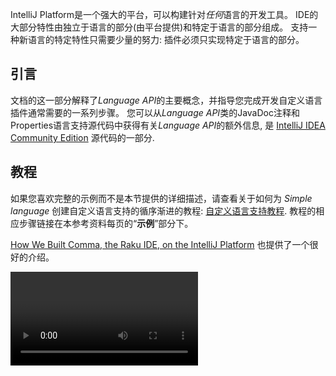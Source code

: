 [//]: # (title: Custom Language Support)

<!-- Copyright 2000-2021 JetBrains s.r.o. and other contributors. Use of this source code is governed by the Apache 2.0 license that can be found in the LICENSE file. -->

IntelliJ Platform是一个强大的平台，可以构建针对*任何*语言的开发工具。
IDE的大部分特性由独立于语言的部分(由平台提供)和特定于语言的部分组成。
支持一种新语言的特定特性只需要少量的努力:
插件必须只实现特定于语言的部分。

## 引言

文档的这一部分解释了*Language API*的主要概念，并指导您完成开发自定义语言插件通常需要的一系列步骤。
您可以从*Language API*类的JavaDoc注释和Properties语言支持源代码中获得有关*Language API*的额外信息, 是 [IntelliJ IDEA Community Edition](https://github.com/JetBrains/intellij-community) 源代码的一部分.

## 教程

如果您喜欢完整的示例而不是本节提供的详细描述，请查看关于如何为 _Simple language_ 创建自定义语言支持的循序渐进的教程:
[自定义语言支持教程](custom_language_support_tutorial.md).
教程的相应步骤链接在本参考资料每页的“**示例**”部分下。

 [How We Built Comma, the Raku IDE, on the IntelliJ Platform](https://blog.jetbrains.com/platform/2020/01/webinar-recording-how-we-built-comma-the-raku-ide-on-the-intellij-platform/) 也提供了一个很好的介绍。

<video href="zDP9uUMYrvs" title="How We Built Comma, the Raku IDE, on the IntelliJ Platform" width="300"/>

## 主题

### 初始设定

* [注册文件类型](custom_language_support/registering_file_type.md)
* [实现词法分析程序](custom_language_support/implementing_lexer.md)
* [实现解析器和psi](custom_language_support/implementing_parser_and_psi.md)
* [语法高亮和错误高亮](custom_language_support/syntax_highlighting_and_error_highlighting.md)

### Resolving and Completion

* [引用和解析](references_and_resolve.md)
* [符号](symbols.md)
* [声明和引用](declarations_and_references.md)
* [导航](navigation.md)
* [代码自动完成](code_completion.md)

### 重构

* [查找引用](find_usages.md)
* [重命名重构](rename_refactoring.md)
* [安全删除重构](safe_delete_refactoring.md)

### 编辑器和IDE特性

* [代码格式化](code_formatting.md)
* [代码检查和意图](code_inspections_and_intentions.md)
* [结构视图](structure_view.md)
* [包裹代码](surround_with.md)
* [](go_to_class_and_go_to_symbol.md)
* [](documentation.md)
* [](additional_minor_features.md)
